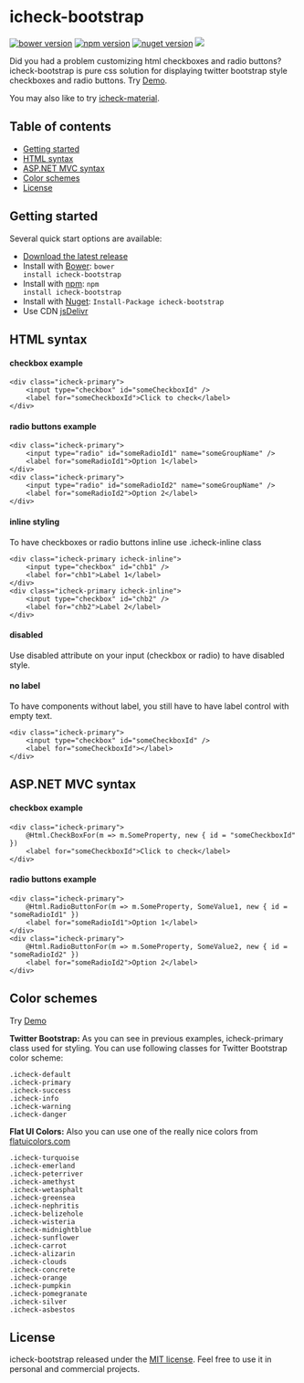 # icheck-bootstrap

<a href="#" target="_blank"><img src="https://img.shields.io/badge/bower-v3.0.0-blue.svg" alt="bower version"></a>
<a href="https://www.npmjs.com/package/icheck-bootstrap" target="_blank"><img src="https://img.shields.io/badge/npm-v3.0.0-blue.svg" alt="npm version"></a>
<a href="https://www.nuget.org/packages/icheck-bootstrap" target="_blank"><img src="https://img.shields.io/badge/nuget-v3.0.0-blue.svg" alt="nuget version"></a>
[![](https://data.jsdelivr.com/v1/package/npm/icheck-bootstrap/badge)](https://www.jsdelivr.com/package/npm/icheck-bootstrap)

Did you had a problem customizing html checkboxes and radio buttons? icheck-bootstrap is pure css solution for displaying twitter bootstrap style checkboxes and radio buttons. Try [Demo](https://bantikyan.github.io/icheck-bootstrap/).

You may also like to try [icheck-material](https://github.com/bantikyan/icheck-material).

## Table of contents

* <a href="#user-content-getting-started">Getting started</a>
* <a href="#user-content-html-syntax">HTML syntax</a>
* <a href="#user-content-aspnet-mvc-syntax">ASP.NET MVC syntax</a>
* <a href="#user-content-color-schemes">Color schemes</a>
* <a href="#user-content-license">License</a>

## Getting started

Several quick start options are available:

* [Download the latest release](https://github.com//bantikyan/icheck-bootstrap/archive/3.0.0.zip)
* Install with [Bower](https://bower.io): <code>bower install icheck-bootstrap</code>
* Install with [npm](https://www.npmjs.com/package/icheck-bootstrap): <code>npm install icheck-bootstrap</code>
* Install with [Nuget](https://www.nuget.org/packages/icheck-bootstrap/): <code>Install-Package icheck-bootstrap</code>
* Use CDN [jsDelivr](https://www.jsdelivr.com/package/npm/icheck-bootstrap)

## HTML syntax

#### checkbox example

```
<div class="icheck-primary">
    <input type="checkbox" id="someCheckboxId" />
    <label for="someCheckboxId">Click to check</label>
</div>
```

#### radio buttons example

```
<div class="icheck-primary">
    <input type="radio" id="someRadioId1" name="someGroupName" />
    <label for="someRadioId1">Option 1</label>
</div>
<div class="icheck-primary">
    <input type="radio" id="someRadioId2" name="someGroupName" />
    <label for="someRadioId2">Option 2</label>
</div>
```

#### inline styling

To have checkboxes or radio buttons inline use .icheck-inline class

```
<div class="icheck-primary icheck-inline">
    <input type="checkbox" id="chb1" />
    <label for="chb1">Label 1</label>
</div>
<div class="icheck-primary icheck-inline">
    <input type="checkbox" id="chb2" />
    <label for="chb2">Label 2</label>
</div>
```

#### disabled

Use disabled attribute on your input (checkbox or radio) to have disabled style.

#### no label

To have components without label, you still have to have label control with empty text.

```
<div class="icheck-primary">
    <input type="checkbox" id="someCheckboxId" />
    <label for="someCheckboxId"></label>
</div>
```

## ASP.NET MVC syntax

#### checkbox example

```
<div class="icheck-primary">
    @Html.CheckBoxFor(m => m.SomeProperty, new { id = "someCheckboxId" })
    <label for="someCheckboxId">Click to check</label>
</div>
```

#### radio buttons example

```
<div class="icheck-primary">
    @Html.RadioButtonFor(m => m.SomeProperty, SomeValue1, new { id = "someRadioId1" }) 
    <label for="someRadioId1">Option 1</label>
</div>
<div class="icheck-primary">
    @Html.RadioButtonFor(m => m.SomeProperty, SomeValue2, new { id = "someRadioId2" })
    <label for="someRadioId2">Option 2</label>
</div>
```

## Color schemes

Try [Demo](https://bantikyan.github.io/icheck-bootstrap/)

<b>Twitter Bootstrap:</b> As you can see in previous examples, icheck-primary class used for styling.
You can use following classes for Twitter Bootstrap color scheme:

<code>.icheck-default</code><br/>
<code>.icheck-primary</code><br/>
<code>.icheck-success</code><br/>
<code>.icheck-info</code><br/>
<code>.icheck-warning</code><br/>
<code>.icheck-danger</code>

<b>Flat UI Colors:</b> Also you can use one of the really nice colors from [flatuicolors.com](https://flatuicolors.com/)

<code>.icheck-turquoise</code><br/>
<code>.icheck-emerland</code><br/>
<code>.icheck-peterriver</code><br/>
<code>.icheck-amethyst</code><br/>
<code>.icheck-wetasphalt</code><br/>
<code>.icheck-greensea</code><br/>
<code>.icheck-nephritis</code><br/>
<code>.icheck-belizehole</code><br/>
<code>.icheck-wisteria</code><br/>
<code>.icheck-midnightblue</code><br/>
<code>.icheck-sunflower</code><br/>
<code>.icheck-carrot</code><br/>
<code>.icheck-alizarin</code><br/>
<code>.icheck-clouds</code><br/>
<code>.icheck-concrete</code><br/>
<code>.icheck-orange</code><br/>
<code>.icheck-pumpkin</code><br/>
<code>.icheck-pomegranate</code><br/>
<code>.icheck-silver</code><br/>
<code>.icheck-asbestos</code><br/>

## License

icheck-bootstrap released under the [MIT license](https://github.com/bantikyan/icheck-bootstrap/blob/master/LICENSE). Feel free to use it in personal and commercial projects.
